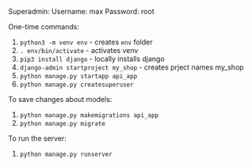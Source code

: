 Superadmin:
Username: max
Password: root

One-time commands: 
1. `python3 -m venv env` - creates `env` folder
2. `. env/bin/activate` - activates venv
3. `pip3 install django` - locally installs django
4. `django-admin startproject my_shop` - creates prject names my_shop
5. `python manage.py startapp api_app`
6. `python manage.py createsuperuser`

To save changes about models:
1. `python manage.py makemigrations api_app`
2. `python manage.py migrate`

To run the server: 
1. `python manage.py runserver`
